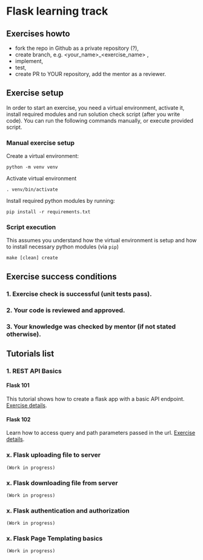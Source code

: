 # Flask learning track

## Exercises howto

- fork the repo in Github as a private repository (?), 
- create branch, e.g. <your_name>_<exercise_name> , 
- implement,
- test,
- create PR to YOUR repository, add the mentor as a reviewer.

## Exercise setup

In order to start an exercise, you need a virtual environment, activate it,
install required modules and run solution check script (after you write code).
You can run the following commands manually, or execute provided script.

### Manual exercise setup
Create a virtual environment:

    python -m venv venv

Activate virtual environment
    
    . venv/bin/activate


Install required python modules by running:

    pip install -r requirements.txt

### Script execution
This assumes you understand how the virtual environment is setup 
and how to install necessary python modules (via `pip`)

    make [clean] create


## Exercise success conditions

### 1. Exercise check is successful (unit tests pass).
### 2. Your code is reviewed and approved.
### 3. Your knowledge was checked by mentor (if not stated otherwise).

## Tutorials list

### 1. REST API Basics
#### Flask 101

This tutorial shows how to create a flask app with a basic API endpoint.
[Exercise details](2_REST_API_basics/flask_101/readme.md).

#### Flask 102

Learn how to access query and path parameters passed in the url.
[Exercise details](2_REST_API_basics/flask_102/readme.md).

### x. Flask uploading file to server
``(Work in progress)``

### x. Flask downloading file from server
``(Work in progress)``

### x. Flask authentication and authorization
``(Work in progress)``

### x. Flask Page Templating basics
``(Work in progress)``